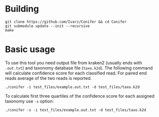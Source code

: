 # Building
```
git clone https://github.com/Ivarz/Conifer && cd Conifer
git submodule update --init --recursive
make
```


# Basic usage
To use this tool you need output file from kraken2 (usually ends with `.out.txt`) and taxonomy database file (`taxo.k2d`).
The following command will calculate confidence score for each classified read. For paired end reads average of the two reads is reported.
```
./conifer -i test_files/example.out.txt -d test_files/taxo.k2d
```

To calculate first three quartiles of the confidence score for each assigned taxonomy use `-s` option:
```
./conifer -s -i test_files/example.out.txt -d test_files/taxo.k2d
```
